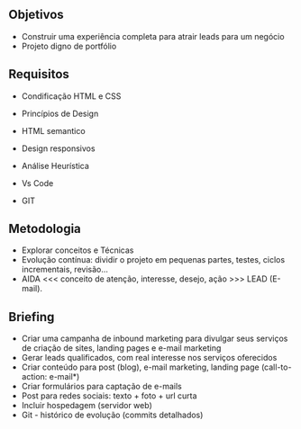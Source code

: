 ## Objetivos

- Construir uma experiência completa para atrair leads para um negócio
- Projeto digno de portfólio

## Requisitos

- Condificação HTML e CSS
- Princípios de Design
- HTML semantico

- Design responsivos
- Análise Heurística
- Vs Code
- GIT


## Metodologia

- Explorar conceitos e Técnicas
- Evolução contínua: dividir o projeto em pequenas partes, testes, ciclos incrementais, revisão...
- AIDA <<< conceito de atenção, interesse, desejo, ação >>>  LEAD (E-mail).


## Briefing
- Criar uma campanha de inbound marketing para divulgar seus serviços de criação de sites, landing pages e e-mail marketing
- Gerar leads qualificados, com real interesse nos serviços oferecidos
- Criar conteúdo para post (blog), e-mail marketing, landing page (call-to-action: e-mail*)
- Criar formulários para captação de e-mails
- Post para redes sociais: texto + foto + url curta
- Incluir hospedagem (servidor web) 
- Git - histórico de evolução (commits detalhados)